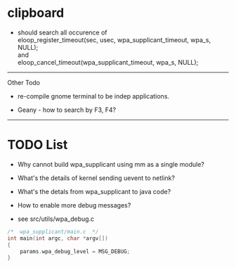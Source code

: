 # clipboard

* should search all occurence of   
eloop_register_timeout(sec, usec, wpa_supplicant_timeout, wpa_s, NULL);  
and   
eloop_cancel_timeout(wpa_supplicant_timeout, wpa_s, NULL);  

------------------------------------------
Other Todo
* re-compile gnome terminal to be indep applications.

* Geany - how to search by F3, F4?



------------------------------------------
# TODO List

* Why cannot build wpa_supplicant using mm as a single module?

* What's the details of kernel sending uevent to netlink?

* What's the detals from wpa_supplicant to java code?

* How to enable more debug messages?

- see src/utils/wpa_debug.c

```cpp
/*  wpa_supplicant/main.c  */
int main(int argc, char *argv[])
{
	params.wpa_debug_level = MSG_DEBUG;
}

```

